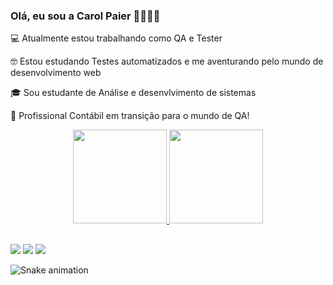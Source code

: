 ### Olá, eu sou a Carol Paier 👩🏾🖐🏾

💻 Atualmente estou trabalhando como QA e Tester

🤓 Estou estudando Testes automatizados e me aventurando pelo mundo de desenvolvimento web

🎓 Sou estudante de Análise e desenvlvimento de sistemas

📒 Profissional Contábil em transição para o mundo de QA!

<div align="center">
  <a href="https://github.com/carolpaier">
  <img height="150em" src="https://github-readme-stats.vercel.app/api?username=carolpaier&show_icons=true&theme=radical&include_all_commits=true&count_private=true"/>
  <img height="150em" src="https://github-readme-stats.vercel.app/api/top-langs/?username=carolpaier&layout=compact&langs_count=7&theme=radical"/>
</div>

 ##
  
  <div> 
<a href = "mailto:carolinelopespaier@gmail.com"><img src="https://img.shields.io/badge/-Gmail-%23333?style=for-the-badge&logo=gmail&logoColor=white" target="_red"></a>
<a href="https://instagram.com/carolpaier" target="_blank"><img src="https://img.shields.io/badge/-Instagram-%23E4405F?style=for-the-badge&logo=instagram&logoColor=white" target="_blank"></a>
<a href="https://www.linkedin.com/in/carolinepaier" target="_blank"><img src="https://img.shields.io/badge/-LinkedIn-%230077B5?style=for-the-badge&logo=linkedin&logoColor=white" target="_blank"></a> 
    
![Snake animation](https://github.com/carolpaier/carolpaier/blob/output/github-contribution-grid-snake.svg)
 
